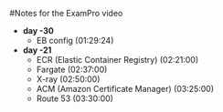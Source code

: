#Notes for the ExamPro video

* **day -30**
  - EB config (01:29:24)
* **day -21**
  - ECR (Elastic Container Registry) (02:21:00)
  - Fargate (02:37:00)
  - X-ray (02:50:00)
  - ACM (Amazon Certificate Manager) (03:25:00)
  - Route 53 (03:30:00)
